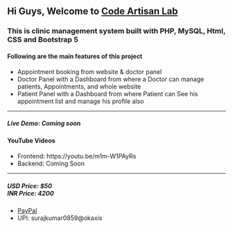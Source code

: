 <h2>Hi Guys, Welcome to <a href="https://youtube.com/codeartisanlab">Code Artisan Lab</a></h2>
<h3>This is clinic management system built with PHP, MySQL, Html, CSS and Bootstrap 5</h3>
<h4>Following are the main features of this project</h4>
<ul>
    <li>Appointment booking from website & doctor panel</li>
    <li>Doctor Panel with a Dashboard from where a Doctor can manage patients, Appointments, and whole website</li>
    <li>Patient Panel with a Dashboard from where Patient can See his appointment list and manage his profile also</li>
</ul>
<hr/>
<h5>Live Demo: Coming soon</h5>
<h4>YouTube Videos</h4>
<ul>
    <li>Frontend: https://youtu.be/m1m-W1PAyRs</li>
    <li>Backend: Coming Soon</li>
</ul>
<hr/>
<h5>
    USD Price: $50<br/>
    INR Price: 4200
</h5>
</hr>
<ul>
    <li><a href="https://paypal.me/codeartisanlab">PayPal</a></li>
    <li>UPI: surajkumar0859@okaxis</li>
</ul>

